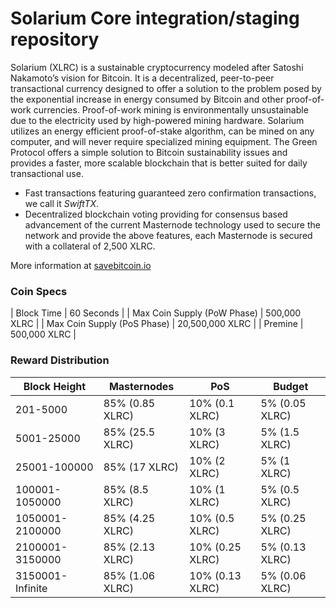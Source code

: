 Solarium Core integration/staging repository
=================================================

Solarium (XLRC) is a sustainable cryptocurrency modeled after Satoshi Nakamoto’s vision for Bitcoin. It is a decentralized, peer-to-peer transactional currency designed to offer a solution to the problem posed by the exponential increase in energy consumed by Bitcoin and other proof-of-work currencies. Proof-of-work mining is environmentally unsustainable due to the electricity used by high-powered mining hardware. Solarium utilizes an energy efficient proof-of-stake algorithm, can be mined on any computer, and will never require specialized mining equipment. The Green Protocol offers a simple solution to Bitcoin sustainability issues and provides a faster, more scalable blockchain that is better suited for daily transactional use.

- Fast transactions featuring guaranteed zero confirmation transactions, we call it _SwiftTX_.
- Decentralized blockchain voting providing for consensus based advancement of the current Masternode
  technology used to secure the network and provide the above features, each Masternode is secured
  with a collateral of 2,500 XLRC.

More information at [savebitcoin.io](http://www.savebitcoin.io)

### Coin Specs
| Block Time                  | 60 Seconds      |
| Max Coin Supply (PoW Phase) | 500,000 XLRC    |
| Max Coin Supply (PoS Phase) | 20,500,000 XLRC |
| Premine                     | 500,000 XLRC    |

### Reward Distribution

| **Block Height** | **Masternodes**  | **PoS**          | **Budget**      |
|------------------|------------------|------------------|-----------------|
| 201-5000         | 85% (0.85 XLRC)  | 10% (0.1 XLRC)   | 5% (0.05 XLRC)  |
| 5001-25000       | 85% (25.5 XLRC)  | 10% (3 XLRC)     | 5% (1.5 XLRC)   |
| 25001-100000     | 85% (17 XLRC)    | 10% (2 XLRC)     | 5% (1 XLRC)     |
| 100001-1050000   | 85% (8.5 XLRC)   | 10% (1 XLRC)     | 5% (0.5 XLRC)   |
| 1050001-2100000  | 85% (4.25 XLRC)  | 10% (0.5 XLRC)   | 5% (0.25 XLRC)  |
| 2100001-3150000  | 85% (2.13 XLRC)  | 10% (0.25 XLRC)  | 5% (0.13 XLRC)  |
| 3150001-Infinite | 85% (1.06 XLRC)  | 10% (0.13 XLRC)  | 5% (0.06 XLRC)  |
